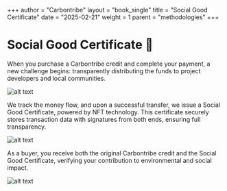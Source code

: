 +++
author = "Carbontribe"
layout = "book_single"
title = "Social Good Certificate"
date = "2025-02-21"
weight = 1
parent = "methodologies"
+++

# Social Good Certificate 🤝

When you purchase a Carbontribe credit and complete your payment, a new challenge begins: transparently distributing the funds to project developers and local communities.

![alt text](/images/sgcert1.png "sgcert1")



We track the money flow, and upon a successful transfer, we issue a Social Good Certificate, powered by NFT technology. This certificate securely stores transaction data with signatures from both ends, ensuring full transparency.

![alt text](/images/sgcert2.png "sgcert1")


As a buyer, you receive both the original Carbontribe credit and the Social Good Certificate, verifying your contribution to environmental and social impact.

![alt text](/images/sgcert3.png "sgcert1")
